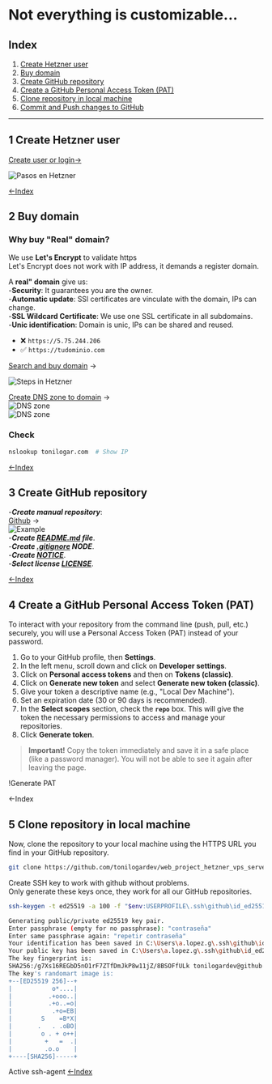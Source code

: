 # Not everything is customizable...

## Index

1. [Create Hetzner user](#1-create-hetzner-user)
2. [Buy domain](#2-buy-domain)
3. [Create GitHub repository](#3-create-github-repository)  
4. [Create a GitHub Personal Access Token (PAT)](#4-create-a-github-personal-access-token-pat)
5. [Clone repository in local machine](#5-clone-repository-in-local-machine)
6. [Commit and Push changes to GitHub](#6-commit-and-push-changes-to-github)

---

## 1 Create Hetzner user  

[Create user or login→](https://accounts.hetzner.com/login) 

![Pasos en Hetzner](./img/001_hetzner_user.png)

[←Index](#index)

## 2 Buy domain  
### Why buy "Real" domain?
We use **Let's Encrypt** to validate https  
Let's Encrypt does not work with IP address, it demands a register domain.  

A **real" domain** give us:  
-**Security**: It guarantees you are the owner.  
-**Automatic update**: SSl certificates are vinculate with the domain, IPs can change.  
-**SSL Wildcard Certificate**: We use one SSL certificate in all subdomains.   
-**Unic identification**: Domain is unic, IPs can be shared and reused. 

- ❌ `https://5.75.244.206`  
- ✅ `https://tudominio.com`  

[Search and buy domain](https://www.hetzner.com/whois/) → 

![Steps in Hetzner](./img/001_buy_domain.png)
 
[Create DNS zone to domain](https://dns.hetzner.com/) →  
![DNS zone](./img/003_dns_zone.jpg)  
![DNS zone](./img/004_dns_zone.png)  

### Check
```bash
nslookup tonilogar.com  # Show IP
```

[←Index](#index)


## 3 Create GitHub repository

-***Create manual repository***:  
[Github](https://github.com/) →  
![Example](./img/005_git_gub_manual_repository.png)  
-***Create [README.md](../README.md)  file***.  
-***Create [.gitignore](../.gitignore) NODE***.  
-***Create [NOTICE](../NOTICE)***.  
-***Select license [LICENSE](../LICENSE)***.

[←Index](#index)


## 4 Create a GitHub Personal Access Token (PAT)

To interact with your repository from the command line (push, pull, etc.) securely, you will use a Personal Access Token (PAT) instead of your password.

1.  Go to your GitHub profile, then **Settings**.
2.  In the left menu, scroll down and click on **Developer settings**.
3.  Click on **Personal access tokens** and then on **Tokens (classic)**.
4.  Click on **Generate new token** and select **Generate new token (classic)**.
5.  Give your token a descriptive name (e.g., "Local Dev Machine").
6.  Set an expiration date (30 or 90 days is recommended).
7.  In the **Select scopes** section, check the **`repo`** box. This will give the token the necessary permissions to access and manage your repositories.
8.  Click **Generate token**.

> **Important!** Copy the token immediately and save it in a safe place (like a password manager). You will not be able to see it again after leaving the page.

!Generate PAT

←Index

## 5 Clone repository in local machine

Now, clone the repository to your local machine using the HTTPS URL you find in your GitHub repository.



```bash
git clone https://github.com/tonilogardev/web_project_hetzner_vps_server.git
```
Create SSH key to work with github without problems.  
Only generate these keys once, they work for all our GitHub repositories.

```bash
ssh-keygen -t ed25519 -a 100 -f "$env:USERPROFILE\.ssh\github\id_ed25519_github_tonilogardev" -C "tonilogardev@github.com"

```
```bash
Generating public/private ed25519 key pair.
Enter passphrase (empty for no passphrase): "contraseña"
Enter same passphrase again: "repetir contraseña"
Your identification has been saved in C:\Users\a.lopez.g\.ssh\github\id_ed25519_github_tonilogardev
Your public key has been saved in C:\Users\a.lopez.g\.ssh\github\id_ed25519_github_tonilogardev.pub
The key fingerprint is:
SHA256:/g7Xs16REGbD5nO1rF7ZTfDmJkP8w11jZ/8BSOFfULk tonilogardev@github.com
The key's randomart image is:
+--[ED25519 256]--+
|           o*....|
|          .+ooo..|
|          .+o..=o|
|           .+o=EB|
|        S    =B*X|
|       .   . .oBO|
|        o . + o++|
|         +   =  .|
|         .o.o    |
+----[SHA256]-----+

```

Active ssh-agent
[←Index](#index)
